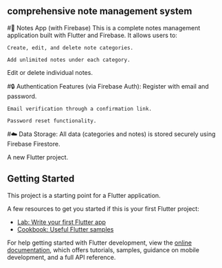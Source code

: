 ## comprehensive note management system



#📱 Notes App (with Firebase)
This is a complete notes management application built with Flutter and Firebase. It allows users to:

    Create, edit, and delete note categories.

    Add unlimited notes under each category.

Edit or delete individual notes.

#🔒 Authentication Features (via Firebase Auth):
Register with email and password.

    Email verification through a confirmation link.

    Password reset functionality.

#☁️ Data Storage:
All data (categories and notes) is stored securely using Firebase Firestore.





A new Flutter project.

## Getting Started

This project is a starting point for a Flutter application.

A few resources to get you started if this is your first Flutter project:

- [Lab: Write your first Flutter app](https://docs.flutter.dev/get-started/codelab)
- [Cookbook: Useful Flutter samples](https://docs.flutter.dev/cookbook)

For help getting started with Flutter development, view the
[online documentation](https://docs.flutter.dev/), which offers tutorials,
samples, guidance on mobile development, and a full API reference.
